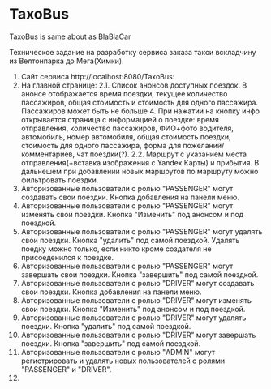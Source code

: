 # TaxoBus
TaxoBus is same about as BlaBlaCar

Техническое задание на разработку сервиса заказа такси вскладчину из Велтонпарка до Мега(Химки).

1. Сайт сервиса http://localhost:8080/TaxoBus:
2. На главной странице:
  2.1. Список анонсов доступных поездок. В анонсе отображается время поездки, текущее количество пассажиров, общая стоимость и стоимость для одного пассажира. Пассажиров может быть не больше 4. При нажатии на кнопку инфо открывается страница с информацией о поездке: время отправления, количество пассажиров, ФИО+фото водителя, автомобиль, номер автомобиля, общая стоимость поездки, стоимость для одного пассажира, форма для пожеланий/комментариев, чат поездки(?). 
  2.2. Маршрут с указанием места отправления(+вставка изображения с Yandex Карты) и прибытия. В дальнешем при добавлении новых маршрутов по маршруту можно фильтровать поездки.
3. Авторизованные пользователи с ролью "PASSENGER" могут создавать свои поездки. Кнопка добавления на панели меню.
4. Авторизованные пользователи с ролью "PASSENGER" могут изменять свои поездки. Кнопка "Изменить" под анонсом и под поездкой.
5. Авторизованные пользователи с ролью "PASSENGER" могут удалять свои поездки. Кнопка "удалить" под самой поездкой. Удалять поедку можно только, если никто кроме создателя не присоеденился к поездке.
6. Авторизованные пользователи с ролью "PASSENGER" могут завершать свои поездки. Кнопка "завершить" под самой поездкой.
7. Авторизованные пользователи с ролью "DRIVER" могут создавать свои поездки. Кнопка добавления на панели меню.
8. Авторизованные пользователи с ролью "DRIVER" могут изменять свои поездки. Кнопка "Изменить" под анонсом и под поездкой.
9. Авторизованные пользователи с ролью "DRIVER" могут удалять поездки. Кнопка "удалить" под самой поездкой.
10. Авторизованные пользователи с ролью "DRIVER" могут завершать поездки. Кнопка "завершить" под самой поездкой.
11. Авторизованные пользователи с ролью "ADMIN" могут регистрировать и удалять новых пользователей с ролями "PASSENGER" и "DRIVER".
12. 
